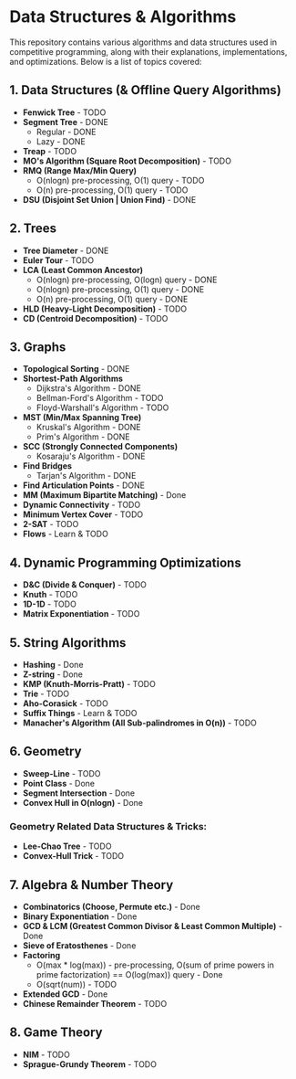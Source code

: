 # Data Structures & Algorithms

This repository contains various algorithms and data structures used in competitive programming, along with their explanations, implementations, and optimizations. Below is a list of topics covered:

## 1. Data Structures (& Offline Query Algorithms)

- **Fenwick Tree** - TODO
- **Segment Tree** - DONE
  - Regular - DONE
  - Lazy - DONE
- **Treap** - TODO
- **MO's Algorithm (Square Root Decomposition)** - TODO
- **RMQ (Range Max/Min Query)**  
  - O(nlogn) pre-processing, O(1) query - TODO  
  - O(n) pre-processing, O(1) query - TODO
- **DSU (Disjoint Set Union | Union Find)** - DONE

## 2. Trees

- **Tree Diameter** - DONE
- **Euler Tour** - TODO
- **LCA (Least Common Ancestor)**  
  - O(nlogn) pre-processing, O(logn) query - DONE  
  - O(nlogn) pre-processing, O(1) query - DONE  
  - O(n) pre-processing, O(1) query - DONE
- **HLD (Heavy-Light Decomposition)** - TODO
- **CD (Centroid Decomposition)** - TODO

## 3. Graphs

- **Topological Sorting** - DONE
- **Shortest-Path Algorithms**  
  - Dijkstra's Algorithm - DONE  
  - Bellman-Ford's Algorithm - TODO  
  - Floyd-Warshall's Algorithm - TODO
- **MST (Min/Max Spanning Tree)**  
  - Kruskal's Algorithm - DONE  
  - Prim's Algorithm - DONE
- **SCC (Strongly Connected Components)**  
  - Kosaraju's Algorithm - DONE
- **Find Bridges**  
  - Tarjan's Algorithm - DONE
- **Find Articulation Points** - DONE
- **MM (Maximum Bipartite Matching)** - Done
- **Dynamic Connectivity** - TODO
- **Minimum Vertex Cover** - TODO
- **2-SAT** - TODO
- **Flows** - Learn & TODO

## 4. Dynamic Programming Optimizations

- **D&C (Divide & Conquer)** - TODO
- **Knuth** - TODO
- **1D-1D** - TODO
- **Matrix Exponentiation** - TODO

## 5. String Algorithms

- **Hashing** - Done
- **Z-string** - Done
- **KMP (Knuth-Morris-Pratt)** - TODO
- **Trie** - TODO
- **Aho-Corasick** - TODO
- **Suffix Things** - Learn & TODO
- **Manacher's Algorithm (All Sub-palindromes in O(n))** - TODO

## 6. Geometry

- **Sweep-Line** - TODO
- **Point Class** - Done
- **Segment Intersection** - Done
- **Convex Hull in O(nlogn)** - Done

### Geometry Related Data Structures & Tricks:

- **Lee-Chao Tree** - TODO
- **Convex-Hull Trick** - TODO

## 7. Algebra & Number Theory

- **Combinatorics (Choose, Permute etc.)** - Done
- **Binary Exponentiation** - Done
- **GCD & LCM (Greatest Common Divisor & Least Common Multiple)** - Done
- **Sieve of Eratosthenes** - Done
- **Factoring**  
  - O(max * log(max)) - pre-processing, O(sum of prime powers in prime factorization) == O(log(max)) query - Done  
  - O(sqrt(num)) - TODO
- **Extended GCD** - Done
- **Chinese Remainder Theorem** - TODO

## 8. Game Theory

- **NIM** - TODO
- **Sprague-Grundy Theorem** - TODO
